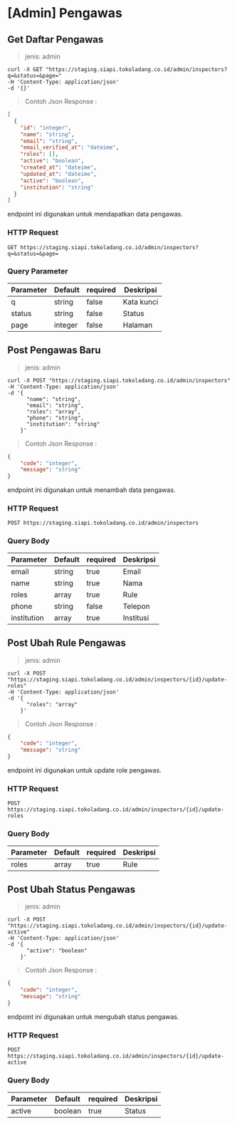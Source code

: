 # [Admin] Pengawas

## Get Daftar Pengawas

> jenis: admin

```shell
curl -X GET "https://staging.siapi.tokoladang.co.id/admin/inspectors?q=&status=&page="
-H 'Content-Type: application/json'
-d '{}'
```
> Contoh Json Response :

```json
[
  {
    "id": "integer",
    "name": "string",
    "email": "string",
    "email_verified_at": "dateime",
    "roles": [],
    "active": "boolean",
    "created_at": "dateime",
    "updated_at": "dateime",
    "active": "boolean",
    "institution": "string"
  }
]
```

endpoint ini digunakan untuk mendapatkan data pengawas.

### HTTP Request

`GET https://staging.siapi.tokoladang.co.id/admin/inspectors?q=&status=&page=`

### Query Parameter

Parameter | Default | required | Deskripsi
--------- | ------- | -------- | -----------
q | string | false | Kata kunci
status | string | false | Status
page | integer | false | Halaman

## Post Pengawas Baru

> jenis: admin

```shell
curl -X POST "https://staging.siapi.tokoladang.co.id/admin/inspectors"
-H 'Content-Type: application/json'
-d '{
      "name": "string",
      "email": "string",
      "roles": "array",
      "phone": "string",
      "institution": "string"
    }'
```
> Contoh Json Response :

```json
{
    "code": "integer",
    "message": "string"
}
```

endpoint ini digunakan untuk menambah data pengawas.

### HTTP Request

`POST https://staging.siapi.tokoladang.co.id/admin/inspectors`

### Query Body

Parameter | Default | required | Deskripsi
--------- | ------- | -------- | -----------
email | string | true | Email
name | string | true | Nama
roles | array | true | Rule
phone | string | false | Telepon
institution | array | true | Institusi

## Post Ubah Rule Pengawas

> jenis: admin

```shell
curl -X POST "https://staging.siapi.tokoladang.co.id/admin/inspectors/{id}/update-roles"
-H 'Content-Type: application/json'
-d '{
      "roles": "array"
    }'
```
> Contoh Json Response :

```json
{
    "code": "integer",
    "message": "string"
}
```

endpoint ini digunakan untuk update role pengawas.

### HTTP Request

`POST https://staging.siapi.tokoladang.co.id/admin/inspectors/{id}/update-roles`

### Query Body

Parameter | Default | required | Deskripsi
--------- | ------- | -------- | -----------
roles | array | true | Rule

## Post Ubah Status Pengawas

> jenis: admin

```shell
curl -X POST "https://staging.siapi.tokoladang.co.id/admin/inspectors/{id}/update-active"
-H 'Content-Type: application/json'
-d '{
      "active": "boolean"
    }'
```
> Contoh Json Response :

```json
{
    "code": "integer",
    "message": "string"
}
```

endpoint ini digunakan untuk mengubah status pengawas.

### HTTP Request

`POST https://staging.siapi.tokoladang.co.id/admin/inspectors/{id}/update-active`

### Query Body

Parameter | Default | required | Deskripsi
--------- | ------- | -------- | -----------
active | boolean | true | Status
